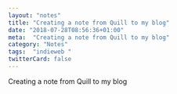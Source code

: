 ```yaml
---
layout: "notes"
title: "Creating a note from Quill to my blog"
date: "2018-07-28T08:56:36+01:00"
meta:  "Creating a note from Quill to my blog"
category: "Notes"
tags:  "indieweb "
twitterCard: false
---
```

Creating a note from Quill to my blog
